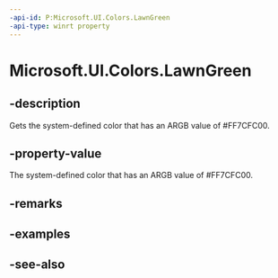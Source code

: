 ```yaml
---
-api-id: P:Microsoft.UI.Colors.LawnGreen
-api-type: winrt property
---
```


<!-- Property syntax
public Windows.UI.Color LawnGreen { get; }
-->

# Microsoft.UI.Colors.LawnGreen

## -description

Gets the system-defined color that has an ARGB value of #FF7CFC00.

## -property-value

The system-defined color that has an ARGB value of #FF7CFC00.

## -remarks

## -examples

## -see-also
